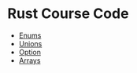 # Rust Course Code

- [Enums](video-017/src/main.rs)
- [Unions](video-018/src/main.rs)
- [Option<T>](video-019/src/main.rs)
- [Arrays](video-020/src/main.rs)